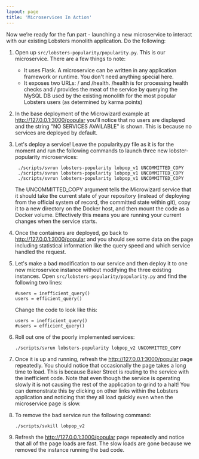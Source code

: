```yaml
---
layout: page
title: 'Microservices In Action'
---
```

Now we’re ready for the fun part - launching a new microservice to interact with our existing Lobsters monolith application. Do the following:

1. Open up `src/lobsters-popularity/popularity.py`. This is our
   microservice. There are a few things to note:
    * It uses Flask. A microservice can be written in any application
      framework or runtime. You don't need anything special here.
    * It exposes two URLs: / and /health. /health is for processing
      health checks and / provides the meat of the service by querying
      the MySQL DB used by the existing monolith for the most popular
      Lobsters users (as determined by karma points)

2. In the base deployment of the Microwizard example at <a href="http://127.0.0.1:3000/popular">http://127.0.0.1:3000/popular</a> you'll notice that no users are displayed and the string "NO SERVICES AVAILABLE" is shown. This is because no services are deployed by default.
3. Let's deploy a service! Leave the popularity.py file as it is for the moment and run the following commands to launch three new lobster-popularity microservices:

    ```
     ./scripts/svrun lobsters-popularity lobpop_v1 UNCOMMITTED_COPY
     ./scripts/svrun lobsters-popularity lobpop_v1 UNCOMMITTED_COPY
     ./scripts/svrun lobsters-popularity lobpop_v1 UNCOMMITTED_COPY
    ```

    The UNCOMMITTED_COPY argument tells the Microwizard service that
    it should take the current state of your repository (instead of
    deploying from the official system of record, the committed state
    within git), copy it to a new directory on the Docker host, and
    then mount the code as a Docker volume. Effectively this means you
    are running your current changes when the service starts.

4. Once the containers are deployed, go back to <a href="http://127.0.0.1:3000/popular">http://127.0.0.1:3000/popular</a> and you should see some data on the page including statistical information like the query speed and which service handled the request.

5. Let's make a bad modification to our service and then deploy it to one new microservice instance without modifying the three existing instances. Open `src/lobsters-popularity/popularity.py` and find the following two lines:

    ```
    #users = inefficient_query()
    users = efficient_query()
    ```
    
    Change the code to look like this:
    
    ```
    users = inefficient_query()
    #users = efficient_query()
    ```
    
6. Roll out one of the poorly implemented services:

    `./scripts/svrun lobsters-popularity lobpop_v2 UNCOMMITTED_COPY`

7. Once it is up and running, refresh the <a
   href="http://127.0.0.1:3000/popular">http://127.0.0.1:3000/popular</a>
   page repeatedly. You should notice that occasionally the page takes
   a long time to load. This is because Baker Street is routing to the
   service with the inefficient code. Note that even though the
   service is operating slowly it is not causing the rest of the
   application to grind to a halt! You can demonstrate this by
   clicking on other links within the Lobsters application and
   noticing that they all load quickly even when the microservice page
   is slow.

8. To remove the bad service run the following command:

    `./scripts/svkill lobpop_v2`

9. Refresh the <a href="http://127.0.0.1:3000/popular">http://127.0.0.1:3000/popular</a> page repeatedly and notice that all of the page loads are fast. The slow loads are gone because we removed the instance running the bad code.
